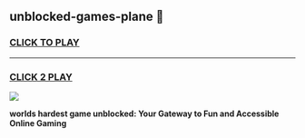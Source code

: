 
## unblocked-games-plane 👋
<h3>
<a href="https://premium.freeplayer.one?title=unblocked-games-plane&ref=14F">CLICK TO PLAY</a></h3>
<hr>

<h3>
<a href="https://premium.freeplayer.one?title=unblocked-games-plane&ref=14F">CLICK 2 PLAY</a>
  
</h3>

<a href="https://premium.freeplayer.one?title=unblocked-games-plane&ref=12F/"><img src="https://clearcache.store/games.png"></a>


**worlds hardest game unblocked: Your Gateway to Fun and Accessible Online Gaming**
